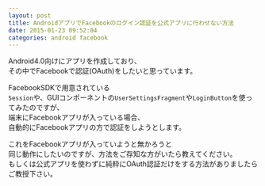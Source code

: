 ```yaml
---
layout: post
title: AndroidアプリでFacebookのログイン認証を公式アプリに行わせない方法
date: 2015-01-23 09:52:04
categories: android facebook
---
```

<p>Android4.0向けにアプリを作成しており、<br>
その中でFacebookで認証(OAuth)をしたいと思っています。</p>

<p>FacebookSDKで用意されている<br>
<code>Session</code>や、GUIコンポーネントの<code>UserSettingsFragment</code>や<code>LoginButton</code>を使ってみたのですが、<br>
端末にFacebookアプリが入っている場合、<br>
自動的にFacebookアプリの方で認証をしようとします。</p>

<p>これをFacebookアプリが入っていようと無かろうと<br>
同じ動作にしたいのですが、方法をご存知な方がいたら教えてください。<br>
もしくは公式アプリを使わずに純粋にOAuth認証だけをする方法がありましたらご教授下さい。</p>
